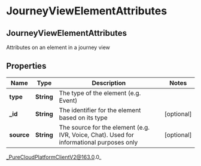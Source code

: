# JourneyViewElementAttributes

## JourneyViewElementAttributes
Attributes on an element in a journey view

## Properties

|Name | Type | Description | Notes|
|------------ | ------------- | ------------- | -------------|
| **type** | **String** | The type of the element (e.g. Event) | |
| **_id** | **String** | The identifier for the element based on its type | [optional] |
| **source** | **String** | The source for the element (e.g. IVR, Voice, Chat). Used for informational purposes only | [optional] |



_PureCloudPlatformClientV2@163.0.0_
